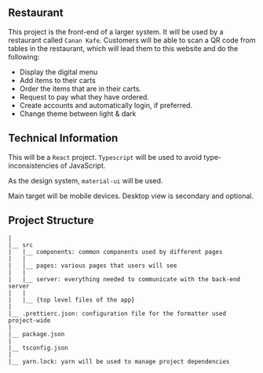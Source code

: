 ## Restaurant

This project is the front-end of a larger system. It will be used by a restaurant called `Canan Kafe`. Customers will be able to scan a QR code from tables in the restaurant, which will lead them to this website and do the following:

- Display the digital menu
- Add items to their carts
- Order the items that are in their carts.
- Request to pay what they have ordered.
- Create accounts and automatically login, if preferred.
- Change theme between light & dark

## Technical Information

This will be a `React` project. `Typescript` will be used to avoid type-inconsistencies of JavaScript.

As the design system, `material-ui` will be used.

Main target will be mobile devices. Desktop view is secondary and optional.

## Project Structure

```
|
|__ src
|   |__ components: common components used by different pages
|   |
|   |__ pages: various pages that users will see
|   |
|   |__ server: everything needed to communicate with the back-end server
|   |
|   |__ {top level files of the app}
|
|__ .prettierc.json: configuration file for the formatter used project-wide
|
|__ package.json
|
|__ tsconfig.json
|
|__ yarn.lock: yarn will be used to manage project dependencies
```
